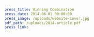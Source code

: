 ```yaml
---
press_title: Winning Combination
press_date: 2014-06-01 00:00:00
press_image: /uploads/website-cover.jpg
pdf_path: /uploads/2014-article.pdf
press_link:
---
```

